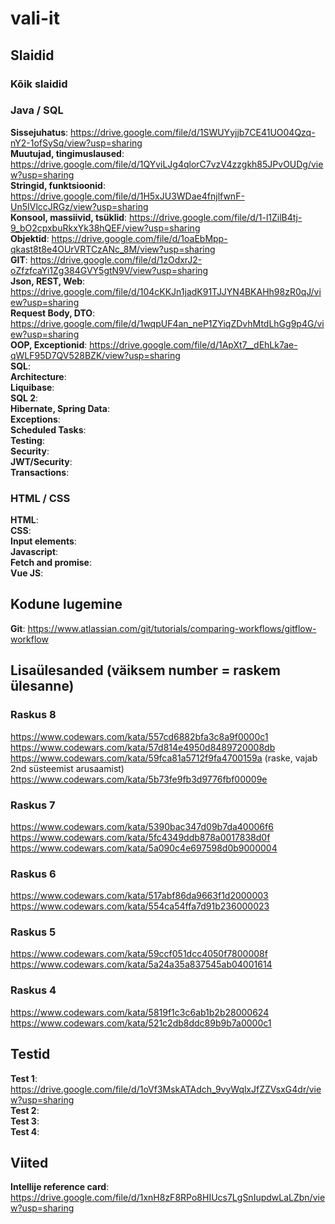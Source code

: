 # vali-it

## Slaidid
### Kõik slaidid

### Java / SQL
**Sissejuhatus**: https://drive.google.com/file/d/1SWUYyjjb7CE41UO04Qzq-nY2-1ofSySq/view?usp=sharing  
**Muutujad, tingimuslaused**: https://drive.google.com/file/d/1QYviLJg4qlorC7vzV4zzgkh85JPvOUDg/view?usp=sharing  
**Stringid, funktsioonid**: https://drive.google.com/file/d/1H5xJU3WDae4fnjlfwnF-Un5IVlccJRGz/view?usp=sharing  
**Konsool, massiivid, tsüklid**:  https://drive.google.com/file/d/1-l1ZilB4tj-9_bO2cpxbuRkxYk38hQEF/view?usp=sharing  
**Objektid**: https://drive.google.com/file/d/1oaEbMpp-qkast8t8e4OUrVRTCzANc_8M/view?usp=sharing  
**GIT**: https://drive.google.com/file/d/1zOdxrJ2-oZfzfcaYi1Zg384GVY5gtN9V/view?usp=sharing  
**Json, REST, Web**: https://drive.google.com/file/d/104cKKJn1jadK91TJJYN4BKAHh98zR0qJ/view?usp=sharing  
**Request Body, DTO**: https://drive.google.com/file/d/1wqpUF4an_neP1ZYiqZDvhMtdLhGg9p4G/view?usp=sharing  
**OOP, Exceptionid**: https://drive.google.com/file/d/1ApXt7__dEhLk7ae-qWLF95D7QV528BZK/view?usp=sharing  
**SQL**:  
**Architecture**:  
**Liquibase**:  
**SQL 2**:  
**Hibernate, Spring Data**:  
**Exceptions**:  
**Scheduled Tasks**:  
**Testing**:  
**Security**:  
**JWT/Security**:  
**Transactions**:  
### HTML / CSS
**HTML**:  
**CSS**:  
**Input elements**:  
**Javascript**:  
**Fetch and promise**:  
**Vue JS**:  

## Kodune lugemine ##
**Git**: https://www.atlassian.com/git/tutorials/comparing-workflows/gitflow-workflow 

## Lisaülesanded (väiksem number = raskem ülesanne)
### Raskus 8
https://www.codewars.com/kata/557cd6882bfa3c8a9f0000c1  
https://www.codewars.com/kata/57d814e4950d8489720008db  
https://www.codewars.com/kata/59fca81a5712f9fa4700159a  (raske, vajab 2nd süsteemist arusaamist)
https://www.codewars.com/kata/5b73fe9fb3d9776fbf00009e  
### Raskus 7
https://www.codewars.com/kata/5390bac347d09b7da40006f6  
https://www.codewars.com/kata/5fc4349ddb878a0017838d0f  
https://www.codewars.com/kata/5a090c4e697598d0b9000004  
### Raskus 6
https://www.codewars.com/kata/517abf86da9663f1d2000003  
https://www.codewars.com/kata/554ca54ffa7d91b236000023  
### Raskus 5
https://www.codewars.com/kata/59ccf051dcc4050f7800008f  
https://www.codewars.com/kata/5a24a35a837545ab04001614   
### Raskus 4
https://www.codewars.com/kata/5819f1c3c6ab1b2b28000624  
https://www.codewars.com/kata/521c2db8ddc89b9b7a0000c1  

## Testid
**Test 1**: https://drive.google.com/file/d/1oVf3MskATAdch_9vyWqlxJfZZVsxG4dr/view?usp=sharing  
**Test 2**:  
**Test 3**:  
**Test 4**:  

##  Viited
**Intellije reference card**: https://drive.google.com/file/d/1xnH8zF8RPo8HIUcs7LgSnIupdwLaLZbn/view?usp=sharing  
